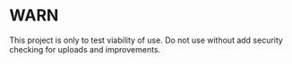 # WARN
This project is only to test viability of use. Do not use without add security checking for uploads and improvements.